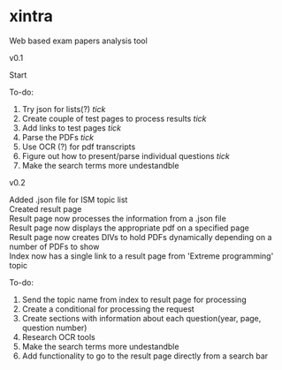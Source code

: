 # xintra

Web based exam papers analysis tool

v0.1

Start 

To-do:
  1. Try json for lists(?) *tick*
  2. Create couple of test pages to process results *tick*
  3. Add links to test pages *tick*
  4. Parse the PDFs *tick*
  5. Use OCR (?) for pdf transcripts
  6. Figure out how to present/parse individual questions *tick*
  7. Make the search terms more undestandble 

v0.2

Added .json file for ISM topic list  
Created result page  
Result page now processes the information from a .json file  
Result page now displays the appropriate pdf on a specified page  
Result page now creates DIVs to hold PDFs dynamically depending on a number of PDFs to show  
Index now has a single link to a result page from 'Extreme programming' topic  


To-do:
  1. Send the topic name from index to result page for processing
  2. Create a conditional for processing the request
  3. Create sections with information about each question(year, page, question number)  
  4. Research OCR tools  
  5. Make the search terms more undestandble 
  6. Add functionality to go to the result page directly from a search bar

